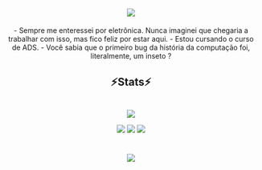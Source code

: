 <h1 align="center">
<img src="https://readme-typing-svg.herokuapp.com/?font=Righteous&size=35&center=true&vCenter=true&width=500&height=70&duration=4000&lines=olá!;+me+chamo+Lucas+carvalho!;&color=%23FFA500" />
</h1>
<div align="center">
- Sempre me enteressei por eletrônica. Nunca imaginei que chegaria a trabalhar com isso, mas fico feliz por estar aqui.
- Estou cursando o curso de ADS.
- Você sabia que o primeiro bug da história da computação foi, literalmente, um inseto ?
</div>
  
<h2 align="center" >⚡Stats⚡</h2>
<br>

<div align="center">
  
<picture>
  <source
    srcset="https://github-readme-stats.vercel.app/api?username=carvalho484&show_icons=true&theme=dark"
    media="(prefers-color-scheme: dark)"
  />
  <source
    srcset="https://github-readme-stats.vercel.app/api?username=carvalho484&show_icons=true"
    media="(prefers-color-scheme: light), (prefers-color-scheme: no-preference)"
  />
  <img src="https://github-readme-stats.vercel.app/api?username=carvalho484&show_icons=true" />
</picture>

</div>

<div align="center"> 
  
  <a href="https://instagram.com/lucas_carvalho.d" target="_blank"><img src="https://img.shields.io/badge/-Instagram-%23E4405F?style=for-the-badge&logo=instagram&logoColor=white" target="_blank"></a>
  <a href = "mailto:lucascarvalhoptc09@gmail.com"><img src="https://img.shields.io/badge/-Gmail-%23333?style=for-the-badge&logo=gmail&logoColor=white" target="_blank"></a>
  <a href="https://www.linkedin.com/in/lucas-carvalho-13301634a" target="_blank"><img src="https://img.shields.io/badge/-LinkedIn-%230077B5?style=for-the-badge&logo=linkedin&logoColor=white" target="_blank"></a> 
  
</div>
<h1 align="center">
<img src="https://readme-typing-svg.herokuapp.com/?font=Righteous&size=35&center=true&vCenter=true&width=500&height=70&duration=4000&lines=Obrigado+pela+atenção!;&color=%23FFA500" />
</h1>
